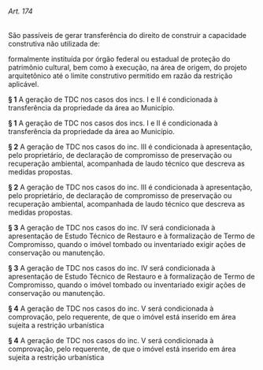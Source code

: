 
###### Art. 174
São passíveis de gerar transferência do direito de construir a capacidade construtiva não utilizada de:

formalmente instituída por órgão federal ou estadual de proteção do patrimônio cultural, bem como à execução, na área de origem, do projeto arquitetônico até o limite construtivo permitido em razão da restrição aplicável.

**§ 1** A geração de TDC nos casos dos incs. I e II é condicionada à transferência da propriedade da área ao Município.

**§ 1** A geração de TDC nos casos dos incs. I e II é condicionada à transferência da propriedade da área ao Município.

**§ 2** A geração de TDC nos casos do inc. III é condicionada à apresentação, pelo proprietário, de declaração de compromisso de preservação ou recuperação ambiental, acompanhada de laudo técnico que descreva as medidas propostas.

**§ 2** A geração de TDC nos casos do inc. III é condicionada à apresentação, pelo proprietário, de declaração de compromisso de preservação ou recuperação ambiental, acompanhada de laudo técnico que descreva as medidas propostas.

**§ 3** A geração de TDC nos casos do inc. IV será condicionada à apresentação de Estudo Técnico de Restauro e à formalização de Termo de Compromisso, quando o imóvel tombado ou inventariado exigir ações de conservação ou manutenção.

**§ 3** A geração de TDC nos casos do inc. IV será condicionada à apresentação de Estudo Técnico de Restauro e à formalização de Termo de Compromisso, quando o imóvel tombado ou inventariado exigir ações de conservação ou manutenção.

**§ 4** A geração de TDC nos casos do inc. V será condicionada à comprovação, pelo requerente, de que o imóvel está inserido em área sujeita a restrição urbanística

**§ 4** A geração de TDC nos casos do inc. V será condicionada à comprovação, pelo requerente, de que o imóvel está inserido em área sujeita a restrição urbanística

